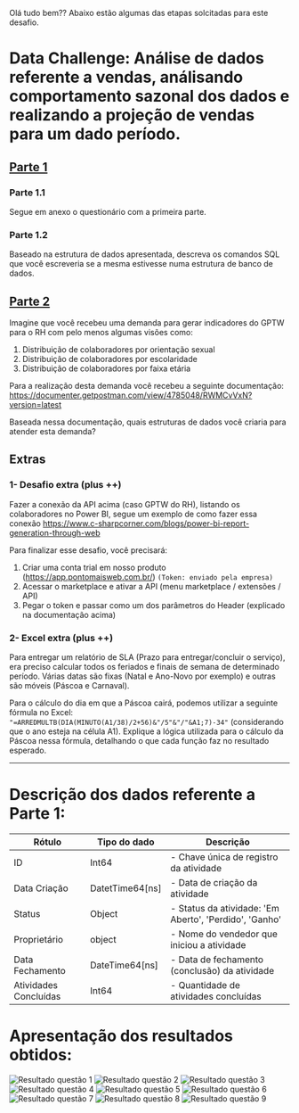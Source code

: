 Olá tudo bem?? Abaixo estão algumas das etapas solcitadas para este desafio.

# Data Challenge: Análise de dados referente a vendas, análisando comportamento sazonal dos dados e realizando a projeção de vendas para um dado período.

## [Parte 1](https://github.com/EZanghi/Portfolio_DataScience/tree/main/Challenge_Analise_Vendas/Parte1)
### Parte 1.1

Segue em anexo o questionário com a primeira parte.

### Parte 1.2

Baseado na estrutura de dados apresentada, descreva os comandos SQL que você escreveria se a mesma estivesse numa estrutura de banco de dados.

## [Parte 2](https://github.com/EZanghi/Portfolio_DataScience/blob/main/Challenge_Analise_Vendas/Solucoes_propostas.pdf)

Imagine que você recebeu uma demanda para gerar indicadores do GPTW para o RH com pelo menos algumas visões como:

1. Distribuição de colaboradores por orientação sexual
2. Distribuição de colaboradores por escolaridade
3. Distribuição de colaboradores por faixa etária 
   
Para a realização desta demanda você recebeu a seguinte documentação: https://documenter.getpostman.com/view/4785048/RWMCvVxN?version=latest

Baseada nessa documentação, quais estruturas de dados você criaria para atender esta demanda?

## Extras

### 1- Desafio extra (plus ++)

Fazer a conexão da API acima (caso GPTW do RH), listando os colaboradores no Power BI, segue um exemplo de como fazer essa conexão https://www.c-sharpcorner.com/blogs/power-bi-report-generation-through-web
   

Para finalizar esse desafio, você precisará:

1. Criar uma conta trial em nosso produto (https://app.pontomaisweb.com.br/) `(Token: enviado pela empresa)`
2. Acessar o marketplace e ativar a API (menu marketplace / extensões / API)
3. Pegar o token e passar como um dos parâmetros do Header (explicado na
   documentação acima)
   

### 2- Excel extra (plus ++)
   
Para entregar um relatório de SLA (Prazo para entregar/concluir o serviço), era preciso calcular todos os feriados e finais de semana de determinado período. Várias datas são fixas (Natal e Ano-Novo por exemplo) e outras são móveis (Páscoa e Carnaval). 

Para o cálculo do dia em que a Páscoa cairá, podemos utilizar a seguinte fórmula no Excel: `"=ARREDMULTB(DIA(MINUTO(A1/38)/2+56)&"/5"&"/"&A1;7)-34"` (considerando que o ano esteja na célula A1).
Explique a lógica utilizada para o cálculo da Páscoa nessa fórmula, detalhando o que cada função faz no resultado esperado.

---

# Descrição dos dados referente a Parte 1:
|Rótulo|Tipo do dado|Descrição
|---|---|---
|ID|Int64|- Chave única de registro da atividade
|Data Criação|DatetTime64[ns]|- Data de criação da atividade
|Status|Object|- Status da atividade: 'Em Aberto', 'Perdido', 'Ganho'
|Proprietário|object|- Nome do vendedor que iniciou a atividade
|Data Fechamento|DateTime64[ns]|- Data de fechamento (conclusão) da atividade
|Atividades Concluídas|Int64|- Quantidade de atividades concluídas

# Apresentação dos resultados obtidos:
![Resultado questão 1](https://github.com/EZanghi/Portfolio_DataScience/blob/main/Challenge_Analise_Vendas/print_results/P1.png "Questão 1")
![Resultado questão 2](https://github.com/EZanghi/Portfolio_DataScience/blob/main/Challenge_Analise_Vendas/print_results/P2.png "Questão 2")
![Resultado questão 3](https://github.com/EZanghi/Portfolio_DataScience/blob/main/Challenge_Analise_Vendas/print_results/P3.png "Questão 3")
![Resultado questão 4](https://github.com/EZanghi/Portfolio_DataScience/blob/main/Challenge_Analise_Vendas/print_results/P4.png "Questão 4")
![Resultado questão 5](https://github.com/EZanghi/Portfolio_DataScience/blob/main/Challenge_Analise_Vendas/print_results/P5.png "Questão 5")
![Resultado questão 6](https://github.com/EZanghi/Portfolio_DataScience/blob/main/Challenge_Analise_Vendas/print_results/P6.png "Questão 6")
![Resultado questão 7](https://github.com/EZanghi/Portfolio_DataScience/blob/main/Challenge_Analise_Vendas/print_results/P7.png "Questão 7")
![Resultado questão 8](https://github.com/EZanghi/Portfolio_DataScience/blob/main/Challenge_Analise_Vendas/print_results/P8.png "Questão 8")
![Resultado questão 9](https://github.com/EZanghi/Portfolio_DataScience/blob/main/Challenge_Analise_Vendas/print_results/P9.png "Questão 9")
